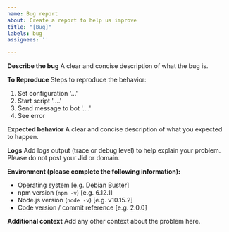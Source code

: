 ```yaml
---
name: Bug report
about: Create a report to help us improve
title: "[Bug]"
labels: bug
assignees: ''

---
```


**Describe the bug**
A clear and concise description of what the bug is.

**To Reproduce**
Steps to reproduce the behavior:
1. Set configuration '...'
2. Start script '....'
3. Send message to bot '....'
4. See error

**Expected behavior**
A clear and concise description of what you expected to happen.

**Logs**
Add logs output (trace or debug level) to help explain your problem. Please do not post your Jid or domain.

**Environment (please complete the following information):**
 - Operating system [e.g. Debian Buster]
 - npm version (`npm -v`) [e.g. 6.12.1]
 - Node.js version (`node -v`) [e.g. v10.15.2]
 - Code version / commit reference [e.g. 2.0.0]

**Additional context**
Add any other context about the problem here.
